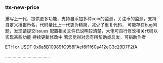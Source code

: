 ### tts-new-price
重写上一代，提供更多功能，支持自添加多种coin的监测，关注币的监测，支持自定义播报币名，代码量比上一代更为精简，减少了重复代码，
可能存在bug问题，发现请提交issues
配置相关文件已说明较清楚，大佬可自行修改相关代码以实现某些功能
持续更新修改中
若您觉得对您有所帮助或启发，可捐助作者

ETH or USDT       0x6a5B10989fC958FAef6f1f60a412eC3c29D7F2fA

………………………………
